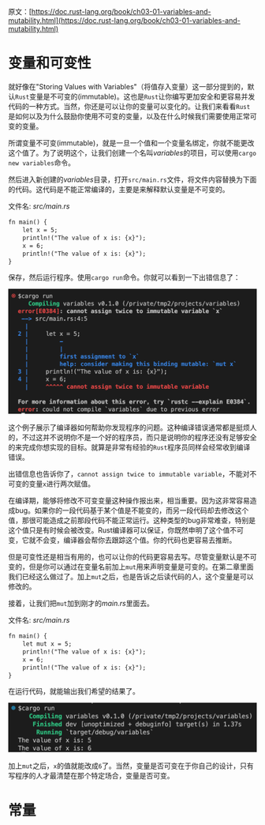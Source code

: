 原文：[https://doc.rust-lang.org/book/ch03-01-variables-and-mutability.html](https://doc.rust-lang.org/book/ch03-01-variables-and-mutability.html)

# 变量和可变性

就好像在"Storing Values with Variables"（将值存入变量）这一部分提到的，默认`Rust`变量是不可变的(immutable)。这也是`Rust`让你编写更加安全和更容易并发代码的一种方式。当然，你还是可以让你的变量可以变化的。让我们来看看`Rust`是如何以及为什么鼓励你使用不可变的变量，以及在什么时候我们需要使用正常可变的变量。

所谓变量不可变(immutable)，就是一旦一个值和一个变量名绑定，你就不能更改这个值了。为了说明这个，让我们创建一个名叫*variables*的项目，可以使用`cargo new variables`命令。

然后进入新创建的*variables*目录，打开`src/main.rs`文件，将文件内容替换为下面的代码。这代码是不能正常编译的，主要是来解释默认变量是不可变的。

文件名: *src/main.rs*

```
fn main() {
    let x = 5;
    println!("The value of x is: {x}");
    x = 6;
    println!("The value of x is: {x}");
}
```

保存，然后运行程序。使用`cargo run`命令。你就可以看到一下出错信息了：

![mutability error](./images/ch03-01-immutable.png)

这个例子展示了编译器如何帮助你发现程序的问题。这种编译错误通常都是挺烦人的，不过这并不说明你不是一个好的程序员，而只是说明你的程序还没有足够安全的来完成你想实现的目标。就算是非常有经验的`Rust`程序员同样会经常收到编译错误。

出错信息也告诉你了，`cannot assign twice to immutable variable`，不能对不可变的变量`x`进行两次赋值。

在编译期，能够将修改不可变变量这种操作报出来，相当重要。因为这非常容易造成bug。如果你的一段代码基于某个值是不能变的，而另一段代码却去修改这个值，那很可能造成之前那段代码不能正常运行。这种类型的bug非常难查，特别是这个值只是有时候会被改变。Rust编译器可以保证，你既然申明了这个值不可变，它就不会变，编译器会帮你去跟踪这个值。你的代码也更容易去推断。

但是可变性还是相当有用的，也可以让你的代码更容易去写。尽管变量默认是不可变的，但是你可以通过在变量名前加上`mut`用来声明变量是可变的。在第二章里面我们已经这么做过了。加上`mut`之后，也是告诉之后读代码的人，这个变量是可以修改的。

接着，让我们把`mut`加到刚才的*main.rs*里面去。

文件名: *src/main.rs*

```
fn main() {
    let mut x = 5;
    println!("The value of x is: {x}");
    x = 6;
    println!("The value of x is: {x}");
}
```

在运行代码，就能输出我们希望的结果了。

![mutable variable](./images/ch03-01-mutable.png)

加上`mut`之后，`x`的值就能改成`6`了。当然，变量是否可变在于你自己的设计，只有写程序的人才最清楚在那个特定场合，变量是否可变。

# 常量


